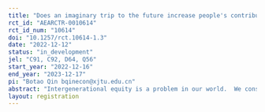 ```yaml
---
title: "Does an imaginary trip to the future increase people's contribution to climate change mitigation?"
rct_id: "AEARCTR-0010614"
rct_id_num: "10614"
doi: "10.1257/rct.10614-1.3"
date: "2022-12-12"
status: "in_development"
jel: "C91, C92, D64, Q56"
start_year: "2022-12-16"
end_year: "2023-12-17"
pi: "Botao Qin bqinecon@xjtu.edu.cn"
abstract: "Intergenerational equity is a problem in our world.  We consume too many resources today and the current way of living is not sustainable. How to help people avoid short-sightedness and increase their concern for the future? Some scholars use future design to find mechanisms to make people care about long-run problems.  We study how the imaginary trip to the future as a mechanism will affect people's attitudes toward future generations. Using an imaginary trip to the future, we measure if it affects people's discount rate and also people's contribution to climate change mitigation. "
layout: registration
---
```


